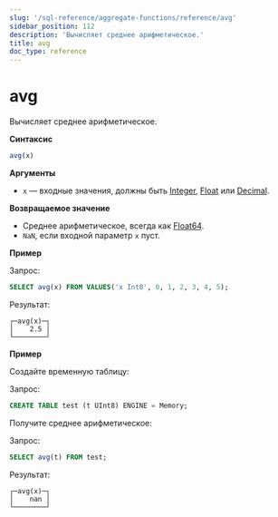 ```yaml
---
slug: '/sql-reference/aggregate-functions/reference/avg'
sidebar_position: 112
description: 'Вычисляет среднее арифметическое.'
title: avg
doc_type: reference
---
```

# avg

Вычисляет среднее арифметическое.

**Синтаксис**

```sql
avg(x)
```

**Аргументы**

- `x` — входные значения, должны быть [Integer](../../../sql-reference/data-types/int-uint.md), [Float](../../../sql-reference/data-types/float.md) или [Decimal](../../../sql-reference/data-types/decimal.md).

**Возвращаемое значение**

- Среднее арифметическое, всегда как [Float64](../../../sql-reference/data-types/float.md).
- `NaN`, если входной параметр `x` пуст.

**Пример**

Запрос:

```sql
SELECT avg(x) FROM VALUES('x Int8', 0, 1, 2, 3, 4, 5);
```

Результат:

```text
┌─avg(x)─┐
│    2.5 │
└────────┘
```

**Пример**

Создайте временную таблицу:

Запрос:

```sql
CREATE TABLE test (t UInt8) ENGINE = Memory;
```

Получите среднее арифметическое:

Запрос:

```sql
SELECT avg(t) FROM test;
```

Результат:

```text
┌─avg(x)─┐
│    nan │
└────────┘
```